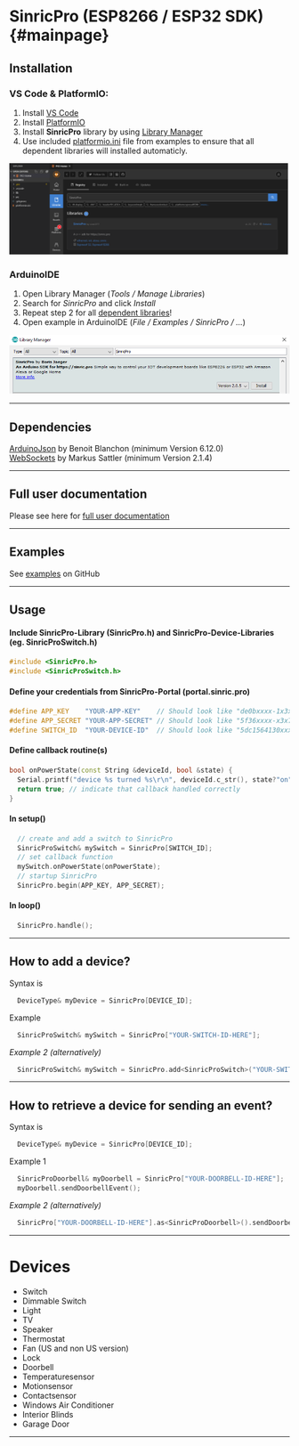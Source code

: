 
# SinricPro (ESP8266 / ESP32 SDK) {#mainpage}

## Installation

### VS Code & PlatformIO:
1. Install [VS Code](https://code.visualstudio.com/)  
2. Install [PlatformIO](https://platformio.org/platformio-ide)  
3. Install **SinricPro** library by using [Library Manager](https://docs.platformio.org/en/latest/librarymanager/)  
4. Use included [platformio.ini](examples/platformio/platformio.ini) file from examples to ensure that all dependent libraries will installed automaticly.

![sinricpro library manager](https://raw.githubusercontent.com/sinricpro/images/master/platformio-install-sinricpro.png)

### ArduinoIDE
1. Open Library Manager (*Tools / Manage Libraries*)  
2. Search for *SinricPro* and click *Install*  
3. Repeat step 2 for all [dependent libraries](#dependencies)!
4. Open example in ArduinoIDE (*File / Examples / SinricPro / ...*)  

![ArduinoIDE Library Manager](https://raw.githubusercontent.com/sinricpro/images/master/ArduinoIDE-Library-Manager.png)

---

## Dependencies
[ArduinoJson](https://github.com/bblanchon/ArduinoJson) by Benoit Blanchon (minimum Version 6.12.0)   
[WebSockets](https://github.com/Links2004/arduinoWebSockets) by Markus Sattler (minimum Version 2.1.4)  

---

## Full user documentation
Please see here for [full user documentation](https://sinricpro.github.io/esp8266-esp32-sdk)

---

## Examples
See [examples](https://github.com/sinricpro/esp8266-esp32-sdk/tree/master/examples) on GitHub

---

## Usage
#### Include SinricPro-Library (SinricPro.h) and SinricPro-Device-Libraries (eg. SinricProSwitch.h)
```C++
#include <SinricPro.h>
#include <SinricProSwitch.h>
```
#### Define your credentials from SinricPro-Portal (portal.sinric.pro)
```C++
#define APP_KEY    "YOUR-APP-KEY"    // Should look like "de0bxxxx-1x3x-4x3x-ax2x-5dabxxxxxxxx"
#define APP_SECRET "YOUR-APP-SECRET" // Should look like "5f36xxxx-x3x7-4x3x-xexe-e86724a9xxxx-4c4axxxx-3x3x-x5xe-x9x3-333d65xxxxxx"
#define SWITCH_ID  "YOUR-DEVICE-ID"  // Should look like "5dc1564130xxxxxxxxxxxxxx"
```

#### Define callback routine(s)
```C++
bool onPowerState(const String &deviceId, bool &state) {
  Serial.printf("device %s turned %s\r\n", deviceId.c_str(), state?"on":"off");
  return true; // indicate that callback handled correctly
}
```
#### In setup()
```C++
  // create and add a switch to SinricPro
  SinricProSwitch& mySwitch = SinricPro[SWITCH_ID];
  // set callback function
  mySwitch.onPowerState(onPowerState);
  // startup SinricPro
  SinricPro.begin(APP_KEY, APP_SECRET);

```

#### In loop()
```C++
  SinricPro.handle();
```

---
## How to add a device?
Syntax is  
```C++
  DeviceType& myDevice = SinricPro[DEVICE_ID];
```
Example  
```C++
  SinricProSwitch& mySwitch = SinricPro["YOUR-SWITCH-ID-HERE"];
```
*Example 2 (alternatively)*
```C++
  SinricProSwitch& mySwitch = SinricPro.add<SinricProSwitch>("YOUR-SWITCH-ID-HERE");
```

---
## How to retrieve a device for sending an event?
Syntax is  
```C++
  DeviceType& myDevice = SinricPro[DEVICE_ID];
```
Example 1
```C++
  SinricProDoorbell& myDoorbell = SinricPro["YOUR-DOORBELL-ID-HERE"];
  myDoorbell.sendDoorbellEvent();
```

*Example 2 (alternatively)*
```C++
  SinricPro["YOUR-DOORBELL-ID-HERE"].as<SinricProDoorbell>().sendDoorbellEvent();
```


---

# Devices
* Switch
* Dimmable Switch
* Light
* TV
* Speaker
* Thermostat
* Fan (US and non US version)
* Lock
* Doorbell
* Temperaturesensor
* Motionsensor
* Contactsensor
* Windows Air Conditioner
* Interior Blinds
* Garage Door

---

